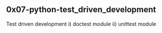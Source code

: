 0x07-python-test_driven_development
---
Test driven development
i) doctest module
ii) unittest module
